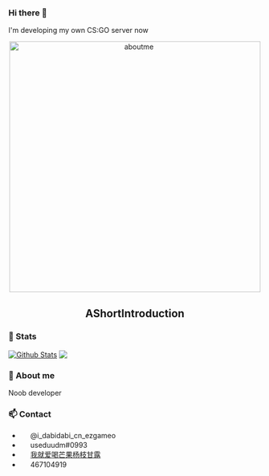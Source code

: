 ### Hi there 👋
I'm developing my own CS:GO server now
<p align="center">
 <img width="500px" src="https://github.com/useduudm/useduudm/assets/61588210/307c1fc8-8c3c-4beb-81ca-ca2723696ac1" align="center" alt="aboutme" />
 <h2 align="center">AShortIntroduction</h2>
 
### 🌱 Stats

<a href="https://github.com/useduudm">
<img align="center" alt="Github Stats" src="https://github-readme-stats.vercel.app/api?username=useduudm" /></a>

<a href="https://github.com/useduudm">
  <img align="center" src="https://github-readme-stats.anuraghazra1.vercel.app/api/top-langs/?username=useduudm&layout=compact" />
</a>

### 💬 About me
Noob developer

### 📫 Contact
* <img src="https://telegram.org/favicon.ico" width="16" height="16" /> @i_dabidabi_cn_ezgameo
* <img src="https://discord.com/assets/07dca80a102d4149e9736d4b162cff6f.ico" width="16" height="16" /> useduudm#0993
* <img src="https://steamcommunity.com/favicon.ico" width="16" height="16" /> [我就爱喝芒果杨枝甘露](https://steamcommunity.com/id/p_ma_ru)
* <img src="https://im.qq.com/favicon.ico" width="16" height="16" /> 467104919

<!--
**useduudm/useduudm** is a ✨ _special_ ✨ repository because its `README.md` (this file) appears on your GitHub profile.
